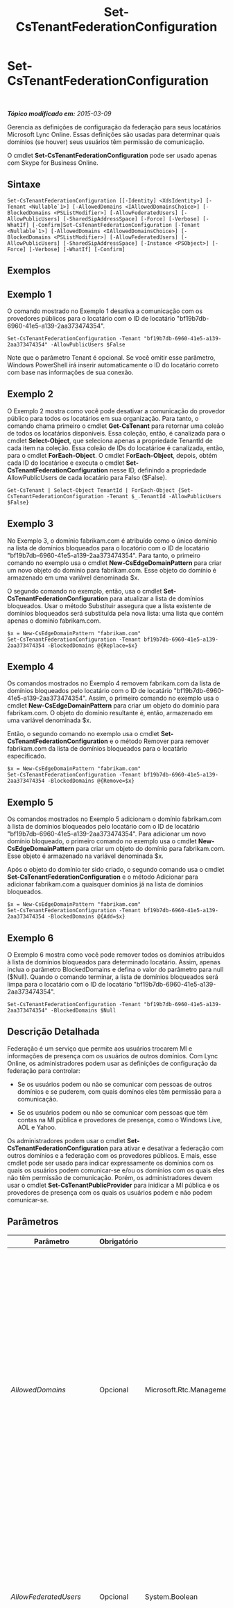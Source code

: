 ﻿---
title: Set-CsTenantFederationConfiguration
TOCTitle: Set-CsTenantFederationConfiguration
ms:assetid: e13c2f55-7a68-4174-a0da-5eec8c65f64c
ms:mtpsurl: https://technet.microsoft.com/pt-br/library/JJ994080(v=OCS.15)
ms:contentKeyID: 52057740
ms.date: 05/19/2016
mtps_version: v=OCS.15
ms.translationtype: HT
---

# Set-CsTenantFederationConfiguration

 

_**Tópico modificado em:** 2015-03-09_

Gerencia as definições de configuração da federação para seus locatários Microsoft Lync Online. Essas definições são usadas para determinar quais domínios (se houver) seus usuários têm permissão de comunicação.

O cmdlet **Set-CsTenantFederationConfiguration** pode ser usado apenas com Skype for Business Online.

## Sintaxe

    Set-CsTenantFederationConfiguration [[-Identity] <XdsIdentity>] [-Tenant <Nullable`1>] [-AllowedDomains <IAllowedDomainsChoice>] [-BlockedDomains <PSListModifier>] [-AllowFederatedUsers] [-AllowPublicUsers] [-SharedSipAddressSpace] [-Force] [-Verbose] [-WhatIf] [-Confirm]Set-CsTenantFederationConfiguration [-Tenant <Nullable`1>] [-AllowedDomains <IAllowedDomainsChoice>] [-BlockedDomains <PSListModifier>] [-AllowFederatedUsers] [-AllowPublicUsers] [-SharedSipAddressSpace] [-Instance <PSObject>] [-Force] [-Verbose] [-WhatIf] [-Confirm]

## Exemplos

## Exemplo 1

O comando mostrado no Exemplo 1 desativa a comunicação com os provedores públicos para o locatário com o ID de locatário "bf19b7db-6960-41e5-a139-2aa373474354".

    Set-CsTenantFederationConfiguration -Tenant "bf19b7db-6960-41e5-a139-2aa373474354" -AllowPublicUsers $False

Note que o parâmetro Tenant é opcional. Se você omitir esse parâmetro, Windows PowerShell irá inserir automaticamente o ID do locatário correto com base nas informações de sua conexão.

## Exemplo 2

O Exemplo 2 mostra como você pode desativar a comunicação do provedor público para todos os locatários em sua organização. Para tanto, o comando chama primeiro o cmdlet **Get-CsTenant** para retornar uma coleão de todos os locatários disponíveis. Essa coleção, então, é canalizada para o cmdlet **Select-Object**, que seleciona apenas a propriedade TenantId de cada item na coleção. Essa coleão de IDs do locatárioe é canalizada, então, para o cmdlet **ForEach-Object**. O cmdlet F**orEach-Object**, depois, obtém cada ID do locatárioe e executa o cmdlet **Set-CsTenantFederationConfiguration** nesse ID, definindo a propriedade AllowPublicUsers de cada locatário para Falso ($False).

    Get-CsTenant | Select-Object TenantId | ForEach-Object {Set-CsTenantFederationConfiguration -Tenant $_.TenantId -AllowPublicUsers $False}

## Exemplo 3

No Exemplo 3, o domínio fabrikam.com é atribuído como o único domínio na lista de domínios bloqueados para o locatório com o ID de locatário "bf19b7db-6960-41e5-a139-2aa373474354". Para tanto, o primeiro comando no exemplo usa o cmdlet **New-CsEdgeDomainPattern** para criar um novo objeto do domínio para fabrikam.com. Esse objeto do domínio é armazenado em uma variável denominada $x.

O segundo comando no exemplo, então, usa o cmdlet **Set-CsTenantFederationConfiguration** para atualizar a lista de domínios bloqueados. Usar o método Substituir assegura que a lista existente de domínios bloqueados será substituída pela nova lista: uma lista que contém apenas o domínio fabrikam.com.

    $x = New-CsEdgeDomainPattern "fabrikam.com"
    Set-CsTenantFederationConfiguration -Tenant bf19b7db-6960-41e5-a139-2aa373474354 -BlockedDomains @{Replace=$x}

## Exemplo 4

Os comandos mostrados no Exemplo 4 removem fabrikam.com da lista de domínios bloqueados pelo locatário com o ID de locatário "bf19b7db-6960-41e5-a139-2aa373474354". Assim, o primeiro comando no exemplo usa o cmdlet **New-CsEdgeDomainPattern** para criar um objeto do domínio para fabrikam.com. O objeto do domínio resultante é, então, armazenado em uma variável denominada $x.

Então, o segundo comando no exemplo usa o cmdlet **Set-CsTenantFederationConfiguration** e o método Remover para remover fabrikam.com da lista de domínios bloqueados para o locatário especificado.

    $x = New-CsEdgeDomainPattern "fabrikam.com"
    Set-CsTenantFederationConfiguration -Tenant bf19b7db-6960-41e5-a139-2aa373474354 -BlockedDomains @{Remove=$x}

## Exemplo 5

Os comandos mostrados no Exemplo 5 adicionam o domínio fabrikam.com à lista de domínios bloqueados pelo locatário com o ID de locatário "bf19b7db-6960-41e5-a139-2aa373474354". Para adicionar um novo domínio bloqueado, o primeiro comando no exemplo usa o cmdlet **New-CsEdgeDomainPattern** para criar um objeto do domínio para fabrikam.com. Esse objeto é armazenado na variável denominada $x.

Após o objeto do domínio ter sido criado, o segundo comando usa o cmdlet **Set-CsTenantFederationConfiguration** e o método Adicionar para adicionar fabrikam.com a quaisquer domínios já na lista de domínios bloqueados.

    $x = New-CsEdgeDomainPattern "fabrikam.com"
    Set-CsTenantFederationConfiguration -Tenant bf19b7db-6960-41e5-a139-2aa373474354 -BlockedDomains @{Add=$x}

## Exemplo 6

O Exemplo 6 mostra como você pode remover todos os domínios atribuídos à lista de domínios bloqueados para determinado locatário. Assim, apenas inclua o parâmetro BlockedDomains e defina o valor do parâmetro para null ($Null). Quando o comando terminar, a lista de domínios bloqueados será limpa para o locatário com o ID de locatário "bf19b7db-6960-41e5-a139-2aa373474354".

    Set-CsTenantFederationConfiguration -Tenant "bf19b7db-6960-41e5-a139-2aa373474354" -BlockedDomains $Null

## Descrição Detalhada

Federação é um serviço que permite aos usuários trocarem MI e informações de presença com os usuários de outros domínios. Com Lync Online, os administradores podem usar as definições de configuração da federação para controlar:

  -   
    Se os usuários podem ou não se comunicar com pessoas de outros domínios e se puderem, com quais domínos eles têm permissão para a comunicação.

  -   
    Se os usuários podem ou não se comunicar com pessoas que têm contas na MI pública e provedores de presença, como o Windows Live, AOL e Yahoo.

Os administradores podem usar o cmdlet **Set-CsTenantFederationConfiguration** para ativar e desativar a federação com outros domínios e a federação com os provedores públicos. E mais, esse cmdlet pode ser usado para indicar expressamente os domínios com os quais os usuários podem comunicar-se e/ou os domínios com os quais eles não têm permissão de comunicação. Porém, os administradores devem usar o cmdlet **Set-CsTenantPublicProvider** para inidicar a MI pública e os provedores de presença com os quais os usuários podem e não podem comunicar-se.

## Parâmetros


<table>
<colgroup>
<col style="width: 25%" />
<col style="width: 25%" />
<col style="width: 25%" />
<col style="width: 25%" />
</colgroup>
<thead>
<tr class="header">
<th>Parâmetro</th>
<th>Obrigatório</th>
<th>Tipo</th>
<th>Descrição</th>
</tr>
</thead>
<tbody>
<tr class="odd">
<td><p><em>AllowedDomains</em></p></td>
<td><p>Opcional</p></td>
<td><p>Microsoft.Rtc.Management.WritableConfig.Settings.Edge.IAllowedDomainsChoice</p></td>
<td><p>Os objetos do domínio (criados usando o cmdlet <strong>New-CsEdgeAllowList</strong> ou o cmdlet <strong>New-CsEdgeAllowAllKnownDomains</strong>) que representam os domínios com os quais os usuários têm permissão para comunicar-se, Se o cmdlet <strong>New-CsEdgeAllowAllKnownDomains</strong> for usado, então, os usários poderão comunicar-se com qualquer domínio que não aparece na lista de domínios bloqueados. Se o cmdlet <strong>New-CsEdgeAllowList</strong> for usado, então, os usuários poderão comunicar-se apenas com os domínios que foram adicionados à lista de domínios bloqueados.</p>
<p>Note que os valores de string não podem ser passados diretamente para o parâmetro AllowedDomains. Ao contrário, você deve criar uma referência do objeto usando o cmdlet <strong>New-CsEdgeAllowList</strong> ou o cmdlet <strong>New-CsEdgeAllowAllKnownDomains</strong> e usar a variável de referência do objeto como o valor do parâmetro.</p></td>
</tr>
<tr class="even">
<td><p><em>AllowFederatedUsers</em></p></td>
<td><p>Opcional</p></td>
<td><p>System.Boolean</p></td>
<td><p>Quando definido para True (o valor padrão), os usuários terão uma permissão em potencial para se comunicarem com os usuários de outros domínios. Se essa propriedade for definida para False, então, os usuários não poderão comunicar-se com os usuários de outros domínios, independentemente dos valores atribuídos às propriedades AllowedDomains e BlockedDomains properties.</p></td>
</tr>
<tr class="odd">
<td><p><em>AllowPublicUsers</em></p></td>
<td><p>Opcional</p></td>
<td><p>System.Boolean</p></td>
<td><p>Quando definido para True (o valor padrão), os usuários terão uma permissão em potencial para se comunicarem com os usuários com contas na MI pública e provedores de presença, como o Windows Live, Yahoo e AOL. A coleção de provedores públicos com os quais os usuários podem comunica-ser é gerenciada usando o cmdlet Set-CsTenantPublicProvider.</p></td>
</tr>
<tr class="even">
<td><p><em>BlockedDomains</em></p></td>
<td><p>Opcional</p></td>
<td><p>System.Boolean</p></td>
<td><p>Se a propriedade AllowedDomains foi definida para AllowAllKnownDomains, então, os usuários terão permissão de se comunicarem com os usuários de qualquer domínio, exceto os domínios que aparecem na lista de domínios bloqueados. Se a propriedade AllowedDomains não foi definida para AllowAllKnownDomains, então, a lista bloqueada será ignorada e os usuários poderão comunicar-se apenas com os domínios que foram adicionados expressamente à lista de domínios permitidos.</p></td>
</tr>
<tr class="odd">
<td><p><em>Confirm</em></p></td>
<td><p>Opcional</p></td>
<td><p>System.Management.Automation.SwitchParameter</p></td>
<td><p>Solicita confirmação antes de executar o comando.</p></td>
</tr>
<tr class="even">
<td><p><em>Force</em></p></td>
<td><p>Opcional</p></td>
<td><p>System.Management.Automation.SwitchParameter</p></td>
<td><p>Suprime a exibição de qualquer mensagem de erro não fatal que pode ocorrer ao executar o comando.</p></td>
</tr>
<tr class="odd">
<td><p><em>Identity</em></p></td>
<td><p>Opcional</p></td>
<td><p>Microsoft.Rtc.Management.Xds.XdsIdentity</p></td>
<td><p>Especifica a coleção de definições da configuração da federação do locatário a ser modificada. Como cada locatário é limitado a uma única coleção global de definições da federação, não é necessário incluir esse paràmetro ao chamar o cmdlet <strong>Set-CsTenantFederationConfiguration</strong>. Se você escolher usar o parâmetro Identity, também terá que incluir o parâmetro Tenant. Por exemplo:</p>
<p>Set-CsTenantFederationConfiguration -Tenant &quot;bf19b7db-6960-41e5-a139-2aa373474354&quot; –Identity &quot;global&quot;</p></td>
</tr>
<tr class="even">
<td><p><em>Instance</em></p></td>
<td><p>Opcional</p></td>
<td><p>System.Management.Automation.PSObject</p></td>
<td><p>Permite passar uma referência a um objeto para o cmdlet, em vez de definir valores de parâmetros individuais.</p></td>
</tr>
<tr class="odd">
<td><p><em>SharedSipAddressSpace</em></p></td>
<td><p>Opcional</p></td>
<td><p>System.Boolean</p></td>
<td><p>Quando definido para True, indica que os usuários hospedados em Lync Online usam o mesmo domínio SIP dos usuários hospedados na versão local de Lync Server. O valor padrão é False, significando que os dois conjuntos de usuários dados têm domínios SIP diferentes.</p></td>
</tr>
<tr class="even">
<td><p><em>Tenant</em></p></td>
<td><p>Opcional</p></td>
<td><p>System.Guid</p></td>
<td><p>O identificador global exclusivo (GUID) da conta do locatário cujas definções da federação estão sendo modificadas. Por exemplo:</p>
<p>–Tenant &quot;38aad667-af54-4397-aaa7-e94c79ec2308&quot;</p>
<p>É possível retornar o ID do locatário para cada um de seus locatários, executando este comando:</p>
<p>Get-CsTenant | Select-Object DisplayName, TenantID</p>
<p>Se você estiver usando uma sessão remota de Windows PowerShell e estiver conectado apenas a Skype for Business Online, não precisará incluir o parâmetro Tenant. Ao contrário, o ID do locatário será preenchido automaticamente para você com base nas informações de sua conexão. O paràmetro Tenant é basicamente para usar em uma implantação híbrida.</p></td>
</tr>
<tr class="odd">
<td><p><em>WhatIf</em></p></td>
<td><p>Opcional</p></td>
<td><p>System.Management.Automation.SwitchParameter</p></td>
<td><p>Descreve o que aconteceria se o comando fosse executado sem ser executado de fato.</p></td>
</tr>
</tbody>
</table>


## Tipos de entrada

O cmdlet **Set-CsTenantFederationConfiguration** aceita instâncias canalizadas do objeto Microsoft.Rtc.Management.WritableConfig.Settings.Edge.TenantFederationSettings.

## Tipos de retorno

Nenhum. Ao contrário, o cmdlet **Set-CsTenantFederationConfiguration** modifica as instâncias existentes do objeto Microsoft.Rtc.Management.WritableConfig.Settings.Edge.TenantFederationSettings.

## Consulte Também

#### Outros Recursos

[Get-CsTenantFederationConfiguration](get-cstenantfederationconfiguration.md)

